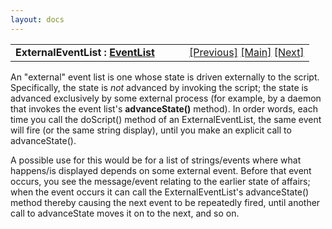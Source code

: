 ```yaml
---
layout: docs
---
```

<table width="100%" data-border="0" data-cellspacing="0"
data-cellpadding="3" data-bgcolor="#C0C0C0">
<colgroup>
<col style="width: 50%" />
<col style="width: 50%" />
</colgroup>
<tbody>
<tr>
<td style="text-align: left;"><strong>ExternalEventList : <a
href="eventlist.html">EventList</a><br />
</strong></td>
<td style="text-align: right;"><a
href="shuffledeventlist.html">[Previous]</a> <a
href="generalintroduction.html">[Main]</a> <a
href="synceventlist.html">[Next]</a></td>
</tr>
</tbody>
</table>

  
An "external" event list is one whose state is driven externally to the
script. Specifically, the state is *not* advanced by invoking the
script; the state is advanced exclusively by some external process (for
example, by a daemon that invokes the event list's **advanceState()**
method). In order words, each time you call the doScript() method of an
ExternalEventList, the same event will fire (or the same string
display), until you make an explicit call to advanceState().  
  
A possible use for this would be for a list of strings/events where what
happens/is displayed depends on some external event. Before that event
occurs, you see the message/event relating to the earlier state of
affairs; when the event occurs it can call the ExternalEventList's
advanceState() method thereby causing the next event to be repeatedly
fired, until another call to advanceState moves it on to the next, and
so on.  
  
  
  
